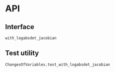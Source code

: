 # API

## Interface

```@docs
with_logabsdet_jacobian
```

## Test utility

```@docs
ChangesOfVariables.test_with_logabsdet_jacobian
```
